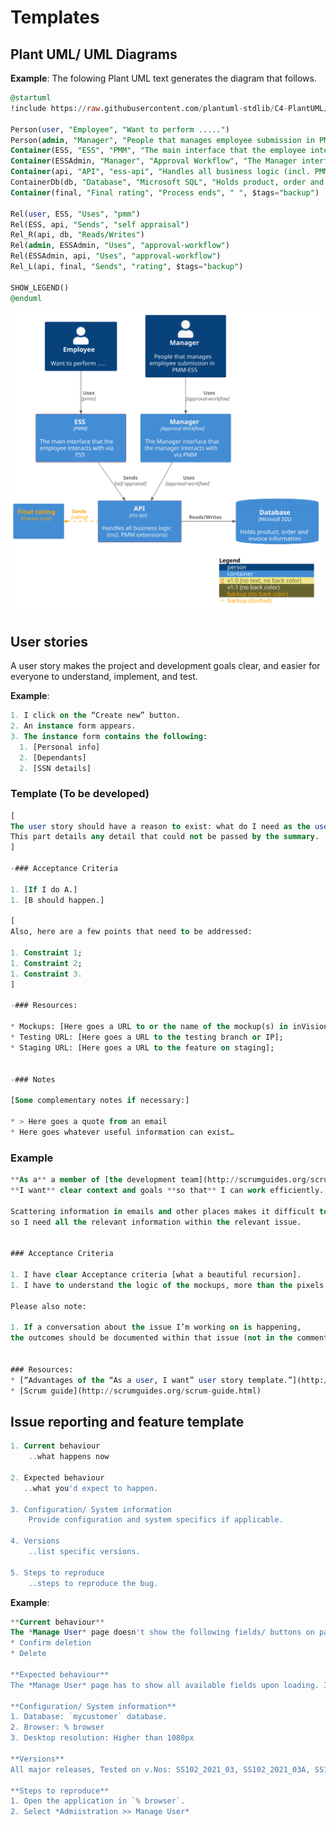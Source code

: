 # Templates 


## Plant UML/ UML Diagrams

**Example**: The folowing Plant UML text generates the diagram that follows.

``` sql title="diagram.puml"
@startuml
!include https://raw.githubusercontent.com/plantuml-stdlib/C4-PlantUML/master/C4_Container.puml

Person(user, "Employee", "Want to perform .....")
Person(admin, "Manager", "People that manages employee submission in PMM-ESS")
Container(ESS, "ESS", "PMM", "The main interface that the employee interacts with via ESS")
Container(ESSAdmin, "Manager", "Approval Workflow", "The Manager interface that the manager interacts with via PMM")
Container(api, "API", "ess-api", "Handles all business logic (incl. PMM extensions))
ContainerDb(db, "Database", "Microsoft SQL", "Holds product, order and invoice information")
Container(final, "Final rating", "Process ends", " ", $tags="backup")

Rel(user, ESS, "Uses", "pmm")
Rel(ESS, api, "Sends", "self appraisal")
Rel_R(api, db, "Reads/Writes")
Rel(admin, ESSAdmin, "Uses", "approval-workflow")
Rel(ESSAdmin, api, "Uses", "approval-workflow")
Rel_L(api, final, "Sends", "rating", $tags="backup")

SHOW_LEGEND()
@enduml
```

![c4](diagrams/out/c4.svg#darkable)


## User stories

A user story makes the project and development goals clear, and easier for everyone to understand, implement, and test.

<!-- ---

Quick links: [Summary](#summary) | [Description](#description) | [Template](#template) | [Example](#example) | [Resources](#resources)

--- -->

<!-- ### Summary

A user story should typically have a summary structured this way:

1. **As a** [user concerned by the story]
1. **I want** [goal of the story]
1. **so that** [reason for the story]

The “so that” part is optional if more details are provided in the description.

This can then become “As a user managing my properties, I want notifications when adding or removing images.”

You can read about some reasons for this structure in this [nicely put article][1].

### Description

We’re using the following template to create user stories. 

Since we have mentioned the type of user, the user story can refer to it with “I”.
This is useful for **consistency** and to **avoid repetition** in the Acceptance criteria.
It’s also good to practice a little **empathy**.
 -->

**Example**:

``` sql
1. I click on the “Create new” button.
2. An instance form appears.
3. The instance form contains the following:
  1. [Personal info]
  2. [Dependants]
  2. [SSN details]
```

### Template (To be developed)

``` sql
[
The user story should have a reason to exist: what do I need as the user described in the summary?
This part details any detail that could not be passed by the summary.
]

-### Acceptance Criteria

1. [If I do A.]
1. [B should happen.]

[
Also, here are a few points that need to be addressed:

1. Constraint 1;
1. Constraint 2;
1. Constraint 3.
]

-### Resources:

* Mockups: [Here goes a URL to or the name of the mockup(s) in inVision];
* Testing URL: [Here goes a URL to the testing branch or IP];
* Staging URL: [Here goes a URL to the feature on staging];


-### Notes

[Some complementary notes if necessary:]

* > Here goes a quote from an email
* Here goes whatever useful information can exist…
```

### Example

``` sql
**As a** a member of [the development team](http://scrumguides.org/scrum-guide.html#team-dev),
**I want** clear context and goals **so that** I can work efficiently.

Scattering information in emails and other places makes it difficult to work collaboratively,
so I need all the relevant information within the relevant issue.


### Acceptance Criteria

1. I have clear Acceptance criteria [what a beautiful recursion].
1. I have to understand the logic of the mockups, more than the pixels used, so that we can optimize the code.

Please also note:

1. If a conversation about the issue I’m working on is happening,
the outcomes should be documented within that issue (not in the comments).


### Resources:
* [“Advantages of the “As a user, I want” user story template.”](http://www.mountaingoatsoftware.com/blog/advantages-of-the-as-a-user-i-want-user-story-template)
* [Scrum guide](http://scrumguides.org/scrum-guide.html)
```

## Issue reporting and feature template

``` sql title="Isssue-template.md"
1. Current behaviour
    ..what happens now    

2. Expected behaviour
   ..what you'd expect to happen.

3. Configuration/ System information
    Provide configuration and system specifics if applicable.

4. Versions
    ..list specific versions.

5. Steps to reproduce
    ..steps to reproduce the bug.
```

**Example**:
``` sql
**Current behaviour**
The *Manage User* page doesn't show the following fields/ buttons on page load. To view these fields, I have to scroll the page towards right after the page loads. 
* Confirm deletion
* Delete

**Expected behaviour**
The *Manage User* page has to show all available fields upon loading. I dont have to scroll the page to get the full view even at higher resolution (meaning responsive). 

**Configuration/ System information**
1. Database: `mycustomer` database.
2. Browser: % browser
3. Desktop resolution: Higher than 1080px

**Versions**
All major releases, Tested on v.Nos: SS102_2021_03, SS102_2021_03A, SS102_2021_04.

**Steps to reproduce**
1. Open the application in `% browser`.
2. Select *Admiistration >> Manage User*
```
